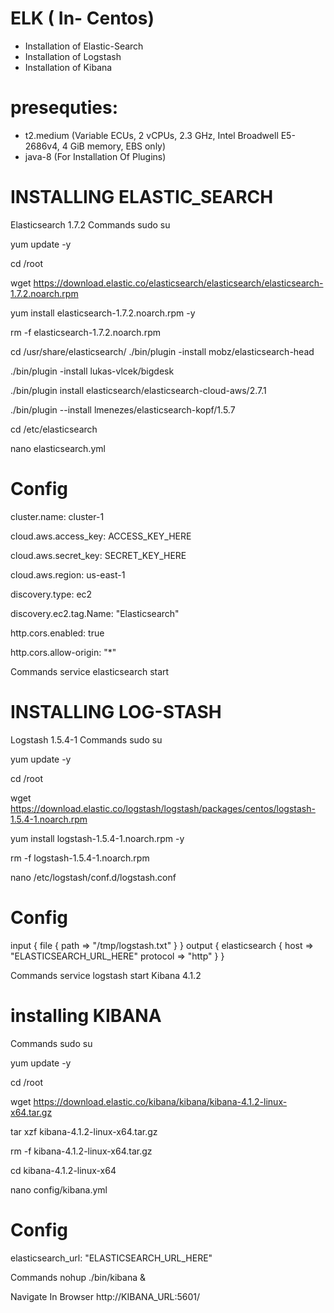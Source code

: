 # ELK ( In- Centos)
- Installation of Elastic-Search
- Installation of Logstash
- Installation of Kibana
# presequties:
- t2.medium (Variable ECUs, 2 vCPUs, 2.3 GHz, Intel Broadwell E5-2686v4, 4 GiB memory, EBS only)
- java-8 (For Installation Of Plugins)
# INSTALLING ELASTIC_SEARCH
Elasticsearch 1.7.2
Commands
sudo su

yum update -y

cd /root

wget https://download.elastic.co/elasticsearch/elasticsearch/elasticsearch-1.7.2.noarch.rpm

yum install elasticsearch-1.7.2.noarch.rpm -y

rm -f elasticsearch-1.7.2.noarch.rpm

cd /usr/share/elasticsearch/
./bin/plugin -install mobz/elasticsearch-head

./bin/plugin -install lukas-vlcek/bigdesk

./bin/plugin install elasticsearch/elasticsearch-cloud-aws/2.7.1

./bin/plugin --install lmenezes/elasticsearch-kopf/1.5.7

cd /etc/elasticsearch

nano elasticsearch.yml

# Config
cluster.name: cluster-1

cloud.aws.access_key: ACCESS_KEY_HERE

cloud.aws.secret_key: SECRET_KEY_HERE

cloud.aws.region: us-east-1

discovery.type: ec2

discovery.ec2.tag.Name: "Elasticsearch"

http.cors.enabled: true

http.cors.allow-origin: "*"

Commands
service elasticsearch start
# INSTALLING LOG-STASH
Logstash 1.5.4-1
Commands
sudo su

yum update -y

cd /root

wget https://download.elastic.co/logstash/logstash/packages/centos/logstash-1.5.4-1.noarch.rpm

yum install logstash-1.5.4-1.noarch.rpm -y

rm -f logstash-1.5.4-1.noarch.rpm

nano /etc/logstash/conf.d/logstash.conf

# Config
input { file { path => "/tmp/logstash.txt" } } output { elasticsearch { host => "ELASTICSEARCH_URL_HERE" protocol => "http" } }

Commands
service logstash start
Kibana 4.1.2
# installing KIBANA
Commands
sudo su

yum update -y

cd /root

wget https://download.elastic.co/kibana/kibana/kibana-4.1.2-linux-x64.tar.gz

tar xzf kibana-4.1.2-linux-x64.tar.gz

rm -f kibana-4.1.2-linux-x64.tar.gz

cd kibana-4.1.2-linux-x64

nano config/kibana.yml

# Config
elasticsearch_url: "ELASTICSEARCH_URL_HERE"

Commands
nohup ./bin/kibana &

Navigate In Browser
http://KIBANA_URL:5601/
